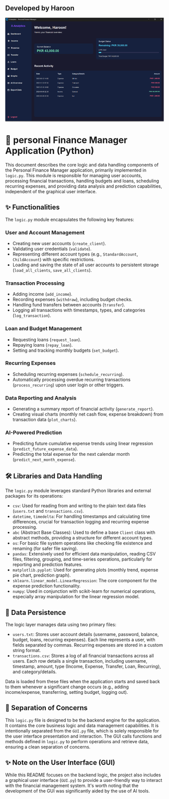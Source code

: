 ## Developed by Haroon
![Project Banner](images/banner.png)
# 🧠 personal Finance Manager Application (Python)

This document describes the core logic and data handling components of the Personal Finance Manager application, primarily implemented in `logic.py`. This module is responsible for managing user accounts, processing financial transactions, handling budgets and loans, scheduling recurring expenses, and providing data analysis and prediction capabilities, independent of the graphical user interface.

## ✨ Functionalities

The `logic.py` module encapsulates the following key features:

### User and Account Management
- Creating new user accounts (`create_client`).
- Validating user credentials (`validate`).
- Representing different account types (e.g., `StandardAccount`, `ChildAccount`) with specific restrictions.
- Loading and saving the state of all user accounts to persistent storage (`load_all_clients`, `save_all_clients`).

### Transaction Processing
- Adding income (`add_income`).
- Recording expenses (`withdraw`), including budget checks.
- Handling fund transfers between accounts (`transfer`).
- Logging all transactions with timestamps, types, and categories (`log_transaction`).

### Loan and Budget Management
- Requesting loans (`request_loan`).
- Repaying loans (`repay_loan`).
- Setting and tracking monthly budgets (`set_budget`).

### Recurring Expenses
- Scheduling recurring expenses (`schedule_recurring`).
- Automatically processing overdue recurring transactions (`process_recurring`) upon user login or other triggers.

### Data Reporting and Analysis
- Generating a summary report of financial activity (`generate_report`).
- Creating visual charts (monthly net cash flow, expense breakdown) from transaction data (`plot_charts`).

### AI-Powered Prediction
- Predicting future cumulative expense trends using linear regression (`predict_future_expense_data`).
- Predicting the total expense for the next calendar month (`predict_next_month_expense`).

## 🛠 Libraries and Data Handling

The `logic.py` module leverages standard Python libraries and external packages for its operations:

- `csv`: Used for reading from and writing to the plain text data files (`users.txt` and `transactions.csv`).
- `datetime`, `timedelta`: For handling timestamps and calculating time differences, crucial for transaction logging and recurring expense processing.
- `abc` (Abstract Base Classes): Used to define a base `Client` class with abstract methods, providing a structure for different account types.
- `os`: For basic file system operations like checking file existence and renaming (for safer file saving).
- `pandas`: Extensively used for efficient data manipulation, reading CSV files, filtering, grouping, and time-series operations, particularly for reporting and prediction features.
- `matplotlib.pyplot`: Used for generating plots (monthly trend, expense pie chart, prediction graph).
- `sklearn.linear_model.LinearRegression`: The core component for the expense prediction functionality.
- `numpy`: Used in conjunction with scikit-learn for numerical operations, especially array manipulation for the linear regression model.


## 📂 Data Persistence

The logic layer manages data using two primary files:

- `users.txt`: Stores user account details (username, password, balance, budget, loans, recurring expenses). Each line represents a user, with fields separated by commas. Recurring expenses are stored in a custom string format.
- `transactions.csv`: Stores a log of all financial transactions across all users. Each row details a single transaction, including username, timestamp, amount, type (Income, Expense, Transfer, Loan, Recurring), and category/details.

Data is loaded from these files when the application starts and saved back to them whenever a significant change occurs (e.g., adding income/expense, transferring, setting budget, logging out).

## 🎯 Separation of Concerns

This `logic.py` file is designed to be the backend engine for the application. It contains the core business logic and data management capabilities. It is intentionally separated from the `GUI.py` file, which is solely responsible for the user interface presentation and interaction. The GUI calls functions and methods defined in `logic.py` to perform operations and retrieve data, ensuring a clean separation of concerns.

## ✨ Note on the User Interface (GUI)

While this README focuses on the backend logic, the project also includes a graphical user interface (`GUI.py`) to provide a user-friendly way to interact with the financial management system. It's worth noting that the development of the GUI was significantly aided by the use of AI tools.
